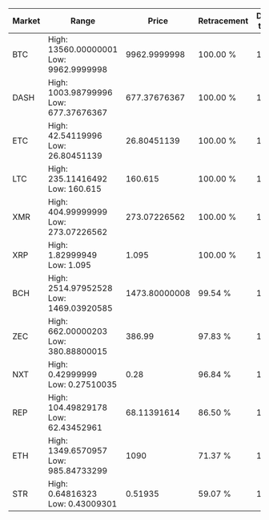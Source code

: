 | Market | Range | Price| Retracement | Doubles to 50% |
| --- | --- | --- | --- | --- |
| BTC | High: 13560.00000001<br />Low: 9962.9999998 | 9962.9999998 | 100.00 % | 1.18 |
| DASH | High: 1003.98799996<br />Low: 677.37676367 | 677.37676367 | 100.00 % | 1.24 |
| ETC | High: 42.54119996<br />Low: 26.80451139 | 26.80451139 | 100.00 % | 1.29 |
| LTC | High: 235.11416492<br />Low: 160.615 | 160.615 | 100.00 % | 1.23 |
| XMR | High: 404.99999999<br />Low: 273.07226562 | 273.07226562 | 100.00 % | 1.24 |
| XRP | High: 1.82999949<br />Low: 1.095 | 1.095 | 100.00 % | 1.34 |
| BCH | High: 2514.97952528<br />Low: 1469.03920585 | 1473.80000008 | 99.54 % | 1.35 |
| ZEC | High: 662.00000203<br />Low: 380.88800015 | 386.99 | 97.83 % | 1.35 |
| NXT | High: 0.42999999<br />Low: 0.27510035 | 0.28 | 96.84 % | 1.26 |
| REP | High: 104.49829178<br />Low: 62.43452961 | 68.11391614 | 86.50 % | 1.23 |
| ETH | High: 1349.6570957<br />Low: 985.84733299 | 1090 | 71.37 % | 1.07 |
| STR | High: 0.64816323<br />Low: 0.43009301 | 0.51935 | 59.07 % | 1.04 |
